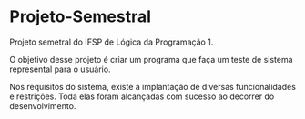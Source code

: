 # Projeto-Semestral
Projeto semetral do IFSP de Lógica da Programação 1.


O objetivo desse projeto é criar um programa que faça um teste de sistema represental para o usuário.

Nos requisitos do sistema, existe a implantação de diversas funcionalidades e restrições. Toda elas foram
alcançadas com sucesso ao decorrer do desenvolvimento.
